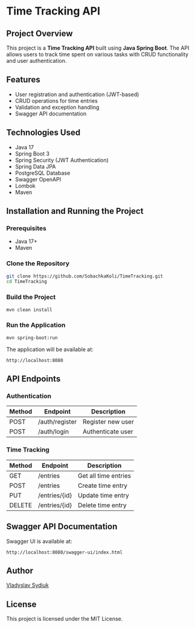 # Time Tracking API

## Project Overview
This project is a **Time Tracking API** built using **Java Spring Boot**. The API allows users to track time spent on various tasks with CRUD functionality and user authentication.

## Features
- User registration and authentication (JWT-based)
- CRUD operations for time entries
- Validation and exception handling
- Swagger API documentation

## Technologies Used
- Java 17
- Spring Boot 3
- Spring Security (JWT Authentication)
- Spring Data JPA
- PostgreSQL Database
- Swagger OpenAPI
- Lombok
- Maven

## Installation and Running the Project

### Prerequisites
- Java 17+
- Maven

### Clone the Repository
```bash
git clone https://github.com/SobachkaKoli/TimeTracking.git
cd TimeTracking
```

### Build the Project
```bash
mvn clean install
```

### Run the Application
```bash
mvn spring-boot:run
```

The application will be available at:
```
http://localhost:8080
```

## API Endpoints

### Authentication
| Method | Endpoint        | Description        |
|--------|----------------|-------------------|
| POST   | /auth/register | Register new user |
| POST   | /auth/login    | Authenticate user |

### Time Tracking
| Method | Endpoint        | Description        |
|--------|----------------|-------------------|
| GET    | /entries       | Get all time entries |
| POST   | /entries       | Create time entry    |
| PUT    | /entries/{id}  | Update time entry    |
| DELETE | /entries/{id}  | Delete time entry    |

## Swagger API Documentation
Swagger UI is available at:
```
http://localhost:8080/swagger-ui/index.html
```

## Author
[Vladyslav Sydiuk](https://github.com/SobachkaKoli)

## License
This project is licensed under the MIT License.

